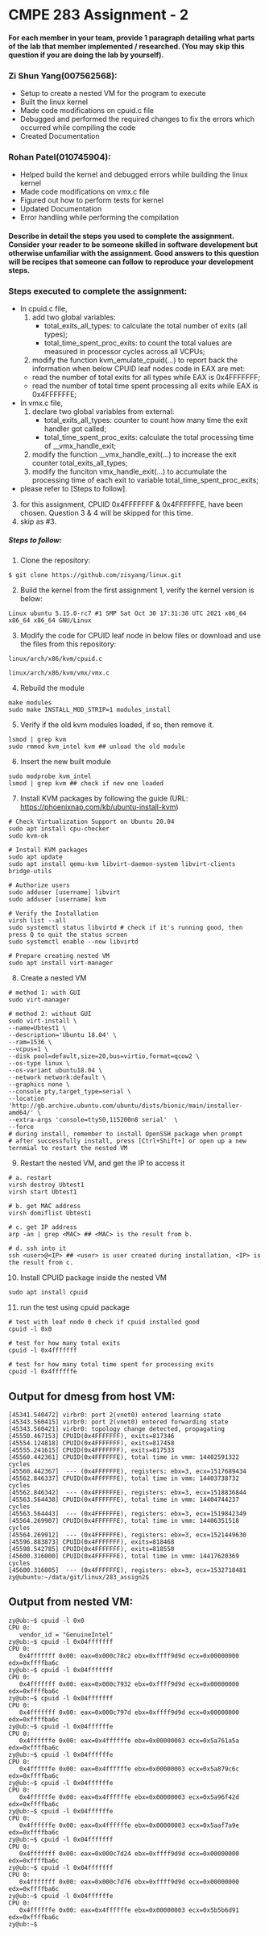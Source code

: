 # CMPE 283 Assignment - 2

#### For each member in your team, provide 1 paragraph detailing what parts of the lab that member implemented / researched. (You may skip this question if you are doing the lab by yourself).

### Zi Shun Yang(007562568):
* Setup to create a nested VM for the program to execute
* Built the linux kernel 
* Made code modifications on cpuid.c file
* Debugged and performed the required changes to fix the errors which occurred while compiling the code
* Created Documentation

### Rohan Patel(010745904):
* Helped build the kernel and debugged errors while building the linux kernel 
* Made code modifications on vmx.c file
* Figured out how to perform tests for kernel
* Updated Documentation
* Error handling while performing the compilation

#### Describe in detail the steps you used to complete the assignment. Consider your reader to be someone skilled in software development but otherwise unfamiliar with the assignment. Good answers to this question will be recipes that someone can follow to reproduce your development steps.

### Steps executed to complete the assignment:
  * In cpuid.c file, 
    1. add two global variables: 
       * total_exits_all_types: to calculate the total number of exits (all types);
       * total_time_spent_proc_exits: to count the total values are measured in processor cycles across all VCPUs;
     1. modify the function kvm_emulate_cpuid(...) to report back the information when below CPUID leaf nodes code in EAX are met:
       * read the number of total exits for all types while EAX is 0x4FFFFFFF;
       * read the number of total time spent processing all exits while EAX is 0x4FFFFFFE;
  * In vmx.c file, 
    1. declare two global variables from external: 
       * total_exits_all_types: counter to count how many time the exit handler got called; 
       * total_time_spent_proc_exits: calculate the total processing time of __vmx_handle_exit;
    2. modify the function __vmx_handle_exit(...) to increase the exit counter total_exits_all_types;
    3. modify the funciton vmx_handle_exit(...) to accumulate the processing time of each exit to variable total_time_spent_proc_exits;
  * please refer to [Steps to follow].
  
3. for this assignment, CPUID 0x4FFFFFFF & 0x4FFFFFFE, have been chosen. Question 3 & 4 will be skipped for this time.
4. skip as #3.

##### Steps to follow:

1. Clone the repository:
```
$ git clone https://github.com/zisyang/linux.git
```
2. Build the kernel from the first assignment 1, verify the kernel version is below: 
```
Linux ubuntu 5.15.0-rc7 #1 SMP Sat Oct 30 17:31:38 UTC 2021 x86_64 x86_64 x86_64 GNU/Linux
```
3. Modify the code for CPUID leaf node in below files or download and use the files from this repository:
```
linux/arch/x86/kvm/cpuid.c
```
```
linux/arch/x86/kvm/vmx/vmx.c
```
4. Rebuild the module
```
make modules
sudo make INSTALL_MOD_STRIP=1 modules_install 
```
5. Verify if the old kvm modules loaded, if so, then remove it.
```
lsmod | grep kvm 
sudo rmmod kvm_intel kvm ## unload the old module
```
6. Insert the new built module
```
sudo modprobe kvm_intel
lsmod | grep kvm ## check if new one loaded
```
7. Install KVM packages by following the guide (URL: https://phoenixnap.com/kb/ubuntu-install-kvm)
```
# Check Virtualization Support on Ubuntu 20.04
sudo apt install cpu-checker
sudo kvm-ok 

# Install KVM packages
sudo apt update 
sudo apt install qemu-kvm libvirt-daemon-system libvirt-clients bridge-utils

# Authorize users
sudo adduser [username] libvirt
sudo adduser [username] kvm

# Verify the Installation
virsh list --all
sudo systemctl status libvirtd # check if it's running good, then press Q to quit the status screen
sudo systemctl enable --now libvirtd

# Prepare creating nested VM
sudo apt install virt-manager
```
8. Create a nested VM
```
# method 1: with GUI
sudo virt-manager
```
```
# method 2: without GUI
sudo virt-install \
--name=Ubtest1 \
--description='Ubuntu 18.04' \
--ram=1536 \
--vcpus=1 \
--disk pool=default,size=20,bus=virtio,format=qcow2 \
--os-type linux \
--os-variant ubuntu18.04 \
--network network:default \
--graphics none \
--console pty,target_type=serial \
--location 'http://gb.archive.ubuntu.com/ubuntu/dists/bionic/main/installer-amd64/' \
--extra-args 'console=ttyS0,115200n8 serial'  \
--force 
# during install, remember to install OpenSSH package when prompt
# after successfully install, press [Ctrl+Shift+] or open up a new ternmial to restart the nested VM
```

9. Restart the nested VM, and get the IP to access it
```
# a. restart
virsh destroy Ubtest1
virsh start Ubtest1

# b. get MAC address
virsh domiflist Ubtest1 

# c. get IP address
arp -an | grep <MAC> ## <MAC> is the result from b.

# d. ssh into it
ssh <user>@<IP> ## <user> is user created during installation, <IP> is the result from c.
```

10. Install CPUID package inside the nested VM
```
sudo apt install cpuid
```

11. run the test using cpuid package
```
# test with leaf node 0 check if cpuid installed good
cpuid -l 0x0 

# test for how many total exits
cpuid -l 0x4fffffff 

# test for how many total time spent for processing exits
cpuid -l 0x4ffffffe 
```


## Output for dmesg from host VM:
```
[45341.540472] virbr0: port 2(vnet0) entered learning state
[45343.560415] virbr0: port 2(vnet0) entered forwarding state
[45343.560421] virbr0: topology change detected, propagating
[45550.467153] CPUID(0x4FFFFFFF), exits=817346
[45554.124818] CPUID(0x4FFFFFFF), exits=817458
[45555.241615] CPUID(0x4FFFFFFF), exits=817533
[45560.442361] CPUID(0x4FFFFFFE), total time in vmm: 14402591322 cycles
[45560.442367]  --- (0x4FFFFFFE), registers: ebx=3, ecx=1517689434
[45562.846337] CPUID(0x4FFFFFFE), total time in vmm: 14403738732 cycles
[45562.846342]  --- (0x4FFFFFFE), registers: ebx=3, ecx=1518836844
[45563.564438] CPUID(0x4FFFFFFE), total time in vmm: 14404744237 cycles
[45563.564443]  --- (0x4FFFFFFE), registers: ebx=3, ecx=1519842349
[45564.269907] CPUID(0x4FFFFFFE), total time in vmm: 14406351518 cycles
[45564.269912]  --- (0x4FFFFFFE), registers: ebx=3, ecx=1521449630
[45596.883873] CPUID(0x4FFFFFFF), exits=818468
[45598.542785] CPUID(0x4FFFFFFF), exits=818550
[45600.316000] CPUID(0x4FFFFFFE), total time in vmm: 14417620369 cycles
[45600.316005]  --- (0x4FFFFFFE), registers: ebx=3, ecx=1532718481
zy@ubuntu:~/data/git/linux/283_assign2$ 
```

## Output from nested VM:
```
zy@ub:~$ cpuid -l 0x0
CPU 0:
   vendor_id = "GenuineIntel"
zy@ub:~$ cpuid -l 0x04fffffff
CPU 0:
   0x4fffffff 0x00: eax=0x000c78c2 ebx=0xffff9d9d ecx=0x00000000 edx=0xffffba6c
zy@ub:~$ cpuid -l 0x04fffffff
CPU 0:
   0x4fffffff 0x00: eax=0x000c7932 ebx=0xffff9d9d ecx=0x00000000 edx=0xffffba6c
zy@ub:~$ cpuid -l 0x04fffffff
CPU 0:
   0x4fffffff 0x00: eax=0x000c797d ebx=0xffff9d9d ecx=0x00000000 edx=0xffffba6c
zy@ub:~$ cpuid -l 0x04ffffffe
CPU 0:
   0x4ffffffe 0x00: eax=0x4ffffffe ebx=0x00000003 ecx=0x5a761a5a edx=0xffffba6c
zy@ub:~$ cpuid -l 0x04ffffffe
CPU 0:
   0x4ffffffe 0x00: eax=0x4ffffffe ebx=0x00000003 ecx=0x5a879c6c edx=0xffffba6c
zy@ub:~$ cpuid -l 0x04ffffffe
CPU 0:
   0x4ffffffe 0x00: eax=0x4ffffffe ebx=0x00000003 ecx=0x5a96f42d edx=0xffffba6c
zy@ub:~$ cpuid -l 0x04ffffffe
CPU 0:
   0x4ffffffe 0x00: eax=0x4ffffffe ebx=0x00000003 ecx=0x5aaf7a9e edx=0xffffba6c
zy@ub:~$ cpuid -l 0x04fffffff
CPU 0:
   0x4fffffff 0x00: eax=0x000c7d24 ebx=0xffff9d9d ecx=0x00000000 edx=0xffffba6c
zy@ub:~$ cpuid -l 0x04fffffff
CPU 0:
   0x4fffffff 0x00: eax=0x000c7d76 ebx=0xffff9d9d ecx=0x00000000 edx=0xffffba6c
zy@ub:~$ cpuid -l 0x04ffffffe
CPU 0:
   0x4ffffffe 0x00: eax=0x4ffffffe ebx=0x00000003 ecx=0x5b5b6d91 edx=0xffffba6c
zy@ub:~$ 
```
